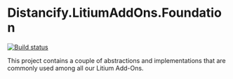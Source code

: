 # Distancify.LitiumAddOns.Foundation

[![Build status](https://ci.appveyor.com/api/projects/status/0lyu8fx7s67is8wv?svg=true)](https://ci.appveyor.com/project/KristofferLindvall/distancify-litiumaddons-foundation)

This project contains a couple of abstractions and implementations that are commonly used among all our Litium Add-Ons.